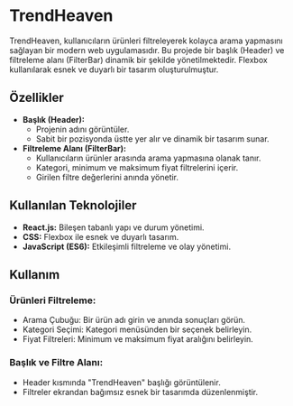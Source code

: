 # TrendHeaven

TrendHeaven, kullanıcıların ürünleri filtreleyerek kolayca arama yapmasını sağlayan bir modern web uygulamasıdır. Bu projede bir başlık (Header) ve filtreleme alanı (FilterBar) dinamik bir şekilde yönetilmektedir. Flexbox kullanılarak esnek ve duyarlı bir tasarım oluşturulmuştur.

## Özellikler

- **Başlık (Header):**
  - Projenin adını görüntüler.
  - Sabit bir pozisyonda üstte yer alır ve dinamik bir tasarım sunar.
- **Filtreleme Alanı (FilterBar):**
  - Kullanıcıların ürünler arasında arama yapmasına olanak tanır.
  - Kategori, minimum ve maksimum fiyat filtrelerini içerir.
  - Girilen filtre değerlerini anında yönetir.

## Kullanılan Teknolojiler

- **React.js:** Bileşen tabanlı yapı ve durum yönetimi.
- **CSS:** Flexbox ile esnek ve duyarlı tasarım.
- **JavaScript (ES6):** Etkileşimli filtreleme ve olay yönetimi.

## Kullanım

### Ürünleri Filtreleme:

- Arama Çubuğu: Bir ürün adı girin ve anında sonuçları görün.
- Kategori Seçimi: Kategori menüsünden bir seçenek belirleyin.
- Fiyat Filtreleri: Minimum ve maksimum fiyat aralığını belirleyin.

### Başlık ve Filtre Alanı:

- Header kısmında "TrendHeaven" başlığı görüntülenir.
- Filtreler ekrandan bağımsız esnek bir tasarımda düzenlenmiştir.
